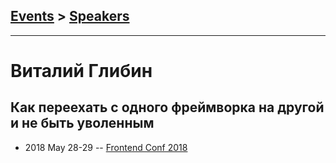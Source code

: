 ## [Events](../README.md) > [Speakers](../speakers.md)
---

# Виталий Глибин

## Как переехать с одного фреймворка на другой и не быть уволенным
- 2018 May 28-29 -- [Frontend Conf 2018](https://www.youtube.com/watch?v=x08p2gbfp64)    
